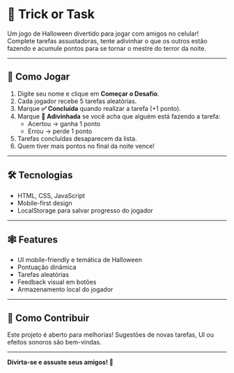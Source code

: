# 🎃 Trick or Task

Um jogo de Halloween divertido para jogar com amigos no celular! Complete tarefas assustadoras, tente adivinhar o que os outros estão fazendo e acumule pontos para se tornar o mestre do terror da noite.

---

## 🎯 Como Jogar

1. Digite seu nome e clique em **Começar o Desafio**.
2. Cada jogador recebe 5 tarefas aleatórias.
3. Marque **✅ Concluída** quando realizar a tarefa (+1 ponto).
4. Marque **👻 Adivinhada** se você acha que alguém está fazendo a tarefa:
   - Acertou → ganha 1 ponto
   - Errou → perde 1 ponto
5. Tarefas concluídas desaparecem da lista.
6. Quem tiver mais pontos no final da noite vence!

---

## 🛠️ Tecnologias

- HTML, CSS, JavaScript
- Mobile-first design
- LocalStorage para salvar progresso do jogador

---


## 🕸️ Features

- UI mobile-friendly e temática de Halloween
- Pontuação dinâmica
- Tarefas aleatórias
- Feedback visual em botões
- Armazenamento local do jogador

---

## 👻 Como Contribuir

Este projeto é aberto para melhorias! Sugestões de novas tarefas, UI ou efeitos sonoros são bem-vindas.

---

**Divirta-se e assuste seus amigos! 🎃**

